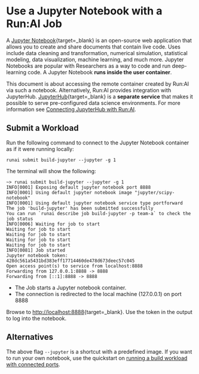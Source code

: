 # Use a Jupyter Notebook with a Run:AI Job

A [Jupyter Notebook](https://jupyter.org){target=_blank} is an open-source web application that allows you to create and share documents that contain live code. Uses include data cleaning and transformation, numerical simulation, statistical modeling, data visualization, machine learning, and much more. Jupyter Notebooks are popular with Researchers as a way to code and run deep-learning code. A Jupyter Notebook __runs inside the user container__. 

This document is about accessing the remote container created by Run:AI via such a notebook. Alternatively, Run:AI provides integration with JupyterHub. [JupyterHub](https://jupyter.org/hub){target=_blank} is a __separate service__ that makes it possible to serve pre-configured data science environments. For more information see [Connecting JupyterHub with Run:AI](../../admin/integration/jupyterhub.md).




## Submit a Workload

Run the following command to connect to the Jupyter Notebook container as if it were running locally:

```
runai submit build-jupyter --jupyter -g 1
```

The terminal will show the following: 

``` shell
~> runai submit build-jupyter --jupyter -g 1
INFO[0001] Exposing default jupyter notebook port 8888
INFO[0001] Using default jupyter notebook image "jupyter/scipy-notebook"
INFO[0001] Using default jupyter notebook service type portforward
The job 'build-jupyter' has been submitted successfully
You can run `runai describe job build-jupyter -p team-a` to check the job status
INFO[0006] Waiting for job to start
Waiting for job to start
Waiting for job to start
Waiting for job to start
Waiting for job to start
INFO[0081] Job started
Jupyter notebook token: 428dc561a5431bd383eff17714460de478d673deec57c045
Open access point(s) to service from localhost:8888
Forwarding from 127.0.0.1:8888 -> 8888
Forwarding from [::1]:8888 -> 8888
```

* The Job starts a Jupyter notebook container.
* The connection is redirected to the local machine (127.0.0.1) on port 8888


Browse to [http://localhost:8888](http://localhost:8888){target=_blank}. Use the token in the output to log into the notebook. 

## Alternatives

The above flag `--jupyter` is a shortcut with a predefined image. If you want to run your own notebook, use the quickstart on [running a build workload with connected ports](../Walkthroughs/walkthrough-build-ports.md). 

